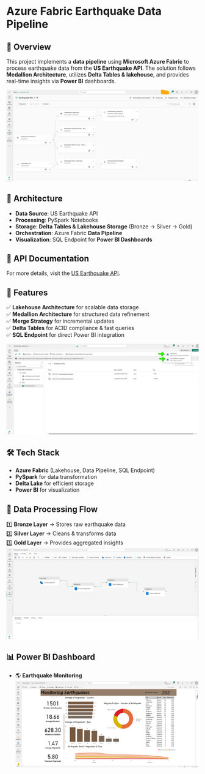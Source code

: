 # Azure Fabric Earthquake Data Pipeline

## 📌 Overview
This project implements a **data pipeline** using **Microsoft Azure Fabric** to process earthquake data from the **US Earthquake API**. The solution follows **Medallion Architecture**, utilizes **Delta Tables & lakehouse**, and provides real-time insights via **Power BI** dashboards.

![Workspace Lineage](images/Workspace-Linage.png)

## 🚀 Architecture
- **Data Source**: US Earthquake API 
- **Processing**: PySpark Notebooks
- **Storage**: **Delta Tables & Lakehouse Storage** (Bronze → Silver → Gold)
- **Orchestration**: Azure Fabric **Data Pipeline**
- **Visualization**: SQL Endpoint for **Power BI Dashboards**

## 📖 API Documentation
For more details, visit the [US Earthquake API](https://earthquake.usgs.gov/fdsnws/event/1/query?format=geojson&starttime=<start_date>&endtime=<end_date>).

## 🔹 Features
✅ **Lakehouse Architecture** for scalable data storage  
✅ **Medallion Architecture** for structured data refinement  
✅ **Merge Strategy** for incremental updates  
✅ **Delta Tables** for ACID compliance & fast queries  
✅ **SQL Endpoint** for direct Power BI integration  

![Lakehouse](images/lakehouse.png)

## 🛠️ Tech Stack
- **Azure Fabric** (Lakehouse, Data Pipeline, SQL Endpoint)
- **PySpark** for data transformation
- **Delta Lake** for efficient storage
- **Power BI** for visualization

## 📂 Data Processing Flow
1️⃣ **Bronze Layer** → Stores raw earthquake data  
2️⃣ **Silver Layer** → Cleans & transforms data  
3️⃣ **Gold Layer** → Provides aggregated insights  
![Medallion Architecture](images/datapipeline.png)

## 📊 Power BI Dashboard
- 🌎 **Earthquake Monitoring**
![Earthquake Monitoring Dashboard](images/powerbi-Report-publish.png)
